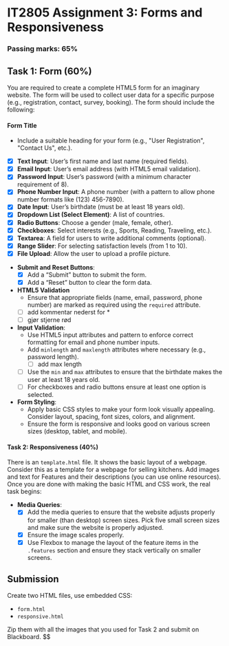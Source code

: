 # IT2805 Assignment 3: Forms and Responsiveness

### Passing marks: 65%

## Task 1: Form (60%)

You are required to create a complete HTML5 form for an imaginary website. The form will be used to collect user data for a specific purpose (e.g., registration, contact, survey, booking). The form should include the following:

#### Form Title
  - Include a suitable heading for your form (e.g., "User Registration", "Contact Us", etc.).

  - [x] **Text Input**: User’s first name and last name (required fields).
  - [x] **Email Input**: User’s email address (with HTML5 email validation).
  - [x] **Password Input**: User’s password (with a minimum character requirement of 8).
  - [x] **Phone Number Input**: A phone number (with a pattern to allow phone number formats like (123) 456-7890).
  - [x] **Date Input**: User’s birthdate (must be at least 18 years old).
  - [x] **Dropdown List (Select Element)**: A list of countries.
  - [x] **Radio Buttons**: Choose a gender (male, female, other).
  - [x] **Checkboxes**: Select interests (e.g., Sports, Reading, Traveling, etc.).
  - [x] **Textarea**: A field for users to write additional comments (optional).
  - [x] **Range Slider**: For selecting satisfaction levels (from 1 to 10).
  - [x] **File Upload**: Allow the user to upload a profile picture.

- **Submit and Reset Buttons**:
  - [x] Add a “Submit” button to submit the form.
  - [x] Add a “Reset” button to clear the form data.

- **HTML5 Validation**
  - Ensure that appropriate fields (name, email, password, phone number) are marked as required using the `required` attribute.
  - [ ] add kommentar nederst for *
  - [ ] gjør stjerne rød

- **Input Validation**:
  - Use HTML5 input attributes and pattern to enforce correct formatting for email and phone number inputs.
  - Add `minlength` and `maxlength` attributes where necessary (e.g., password length).
    - [ ] add max length
  - [ ] Use the `min` and `max` attributes to ensure that the birthdate makes the user at least 18 years old.
  - [ ] For checkboxes and radio buttons ensure at least one option is selected.

- **Form Styling**:
  - Apply basic CSS styles to make your form look visually appealing. Consider layout, spacing, font sizes, colors, and alignment.
  - Ensure the form is responsive and looks good on various screen sizes (desktop, tablet, and mobile).

#### Task 2: Responsiveness (40%)

There is an `template.html` file. It shows the basic layout of a webpage. Consider this as a template for a webpage for selling kitchens. Add images and text for Features and their descriptions (you can use online resources). Once you are done with making the basic HTML and CSS work, the real task begins:

- **Media Queries**:
  - [x] Add the media queries to ensure that the website adjusts properly for smaller (than desktop) screen sizes. Pick five small screen sizes and make sure the website is properly adjusted.
  - [x] Ensure the image scales properly.
  - [x] Use Flexbox to manage the layout of the feature items in the `.features` section and ensure they stack vertically on smaller screens.

## Submission

Create two HTML files, use embedded CSS:

- `form.html`
- `responsive.html`

Zip them with all the images that you used for Task 2 and submit on Blackboard.
$$